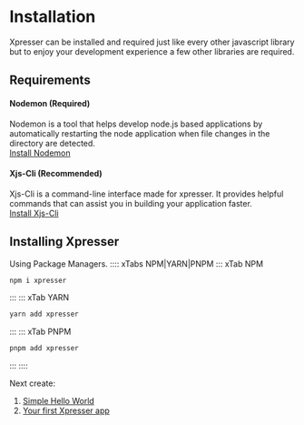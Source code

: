 # Installation
Xpresser can be installed and required just like every other javascript library but to enjoy your development experience a few other libraries are required.
## Requirements

#### Nodemon (Required)
Nodemon is a tool that helps develop node.js based applications by automatically restarting the node application when file changes in the directory are detected. 
<br>[Install Nodemon](https://www.npmjs.com/package/nodemon)

#### Xjs-Cli (Recommended)
Xjs-Cli is a command-line interface made for xpresser. It provides helpful commands that can assist you in building your application faster.
<br>[Install Xjs-Cli](./xjs-cli.md)

## Installing Xpresser
Using Package Managers.
:::: xTabs NPM|YARN|PNPM
::: xTab NPM
```sh
npm i xpresser
```
:::
::: xTab YARN
```sh
yarn add xpresser
```
:::
::: xTab PNPM
```sh
pnpm add xpresser
```
:::
::::

Next create: 


1. [Simple Hello World](./hello-world.md)
2. [Your first Xpresser app](./getting-started.md)
